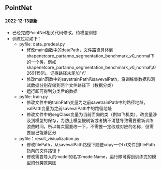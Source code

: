 ## PointNet
#### 2022-12-13更新
- 已经完成PointNet相关代码修改，待模型训练
- 训练过程如下：
  - pyfile: data_predeal.py
    - 修改main函数中的dataPath，文件路径具体到shapenetcore_partanno_segmentation_benchmark_v0_normal下的一个类，例如shapenetcore_partanno_segmentation_benchmark_v0_normal\\\02691156\\\，记得路径末尾加"\\\\"
    - 修改main函数中的savetrainPath和savevalPath，将训练集数据和测试数据分别存储到两个文件路径下（数据分类）
    - 运行即可得到分类后的数据
  - pyfile: train.py
    - 修改文件中的trainPath变量为之前savetrainPath中的路径地址，valPath变量为之前savevalPath中的路径地址
    - 修改文件中的segClass变量为当前面向的类（例如飞机类），改变量涉及到模型的保存，为防止模型被刷新或者搞不清楚导致需要重新训练浪费时间，所以每次需要改一下，不需要一定改成对应的名称，但需要自己能够区分
  - pyfile：result_visiualization.py
    - 修改filePath，从savevalPath路径下随便copy一个txt文件到filePath指向的文件路径下
    - 修改需要导入的model的名字modelName，运行即可得到训练完的模型的分类效果图

